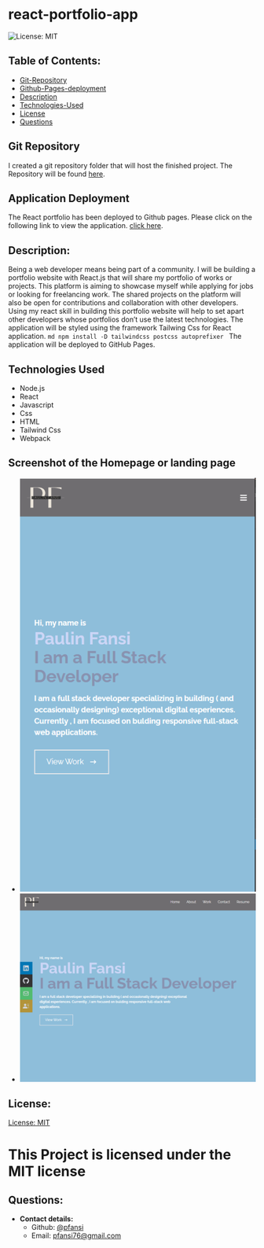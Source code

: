 # react-portfolio-app

![License: MIT](https://img.shields.io/badge/License-MIT-blue)

## Table of Contents:

- [Git-Repository](#git-repository)
- [Github-Pages-deployment](#application-deployment)
- [Description](#description)
- [Technologies-Used](Technologies-Used)
- [License](#license)
- [Questions](#questions)

## Git Repository

I created a git repository folder that will host the finished project. The Repository will be found [here](https://github.com/pfansi/react-portfolio-app).

## Application Deployment

The React portfolio has been deployed to Github pages. Please click on the following link to view the application. [click here](https://pfansi.github.io/react-portfolio-app/).

## Description:

Being a web developer means being part of a community. I will be building a portfolio website with React.js that will share my portfolio of works or projects. This platform is aiming to showcase myself while applying for jobs or looking for freelancing work. The shared projects on the platform will also be open for contributions and collaboration with other developers.
Using my react skill in building this portfolio website will help to set apart other developers whose portfolios don’t use the latest technologies.
The application will be styled using the framework Tailwing Css for React application.
`md npm install -D tailwindcss postcss autoprefixer `
The application will be deployed to GitHub Pages.

## Technologies Used

- Node.js
- React
- Javascript
- Css
- HTML
- Tailwind Css
- Webpack

## Screenshot of the Homepage or landing page

- ![Mobile Version](./src/assets/images/mobile_version.PNG)
- ![Desktop Version](./src/assets/images/desktop_version.PNG)

## License:

[License: MIT](https://opensource.org/licenses/MIT)

# This Project is licensed under the MIT license

## Questions:

- **Contact details:**
  - Github: [@pfansi](https://github.com/pfansi)
  - Email: pfansi76@gmail.com
